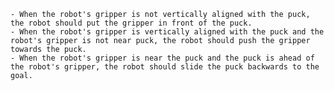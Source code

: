 
    - When the robot's gripper is not vertically aligned with the puck, the robot should put the gripper in front of the puck.
    - When the robot's gripper is vertically aligned with the puck and the robot's gripper is not near puck, the robot should push the gripper towards the puck.
    - When the robot's gripper is near the puck and the puck is ahead of the robot's gripper, the robot should slide the puck backwards to the goal.